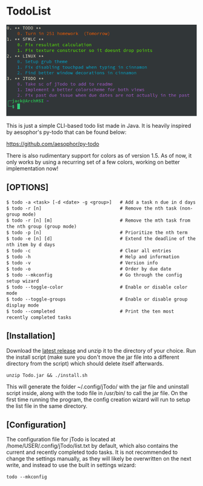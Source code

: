 # TodoList

![Screenshot](https://raw.githubusercontent.com/Jfeatherstone/jTodo/master/screenshot.png)

This is just a simple CLI-based todo list made in Java. It is heavily inspired by aesophor's py-todo that can be found below:

https://github.com/aesophor/py-todo

There is also rudimentary support for colors as of version 1.5.
As of now, it only works by using a recurring set of a few colors, working on better implementation now!

## [OPTIONS]

```
$ todo -a <task> [-d <date> -g <group>]	  # Add a task n due in d days
$ todo -r [n]                             # Remove the nth task (non-group mode)
$ todo -r [n] [m]                         # Remove the mth task from the nth group (group mode)
$ todo -p [n]                             # Prioritize the nth term
$ todo -e [n] [d]                         # Extend the deadline of the nth item by d days
$ todo -c                                 # Clear all entries
$ todo -h                                 # Help and information
$ todo -v                                 # Version info
$ todo -o                                 # Order by due date
$ todo --mkconfig                         # Go through the config setup wizard
$ todo --toggle-color                     # Enable or disable color mode
$ todo --toggle-groups                    # Enable or disable group display mode
$ todo --completed                        # Print the ten most recently completed tasks
```

## [Installation]
Download the [latest release](https://github.com/Jfeatherstone/jTodo/releases/tag/2.0) and unzip it to the directory of your choice. Run the install script (make sure you don't move the jar file into a different directory from the script) which should delete itself afterwards.
```
unzip Todo.jar && ./install.sh
```
This will generate the folder ~/.config/jTodo/ with the jar file and uninstall script inside, along with the todo file in /usr/bin/ to call the jar file. On the first time running the program, the config creation wizard will run to setup the list file in the same directory.

## [Configuration]
The configuration file for jTodo is located at /home/USER/.config/jTodo/list.txt by default, which also contains the current and recently completed todo tasks. It is not recommended to change the settings manually, as they will likely be overwritten on the next write, and instead to use the built in settings wizard:
```
todo --mkconfig
```

